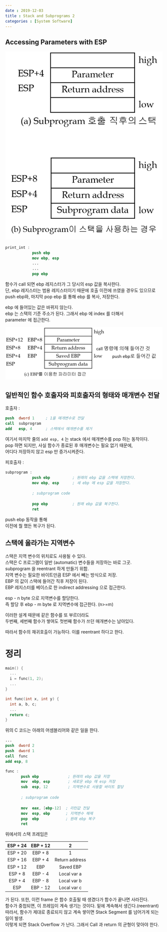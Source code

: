 ```yaml
---
date : 2019-12-03
title : Stack and Subprograms 2
categories : [System Software]
---
```


## Accessing Parameters with ESP

![esp](./img/esp.png)

```nasm
print_int : 
            push ebp
            mov ebp, esp
            ...
            ...
            pop ebp
```

함수가 call 되면 ebp 레지스터가 그 당시의 esp 값을 복사한다.  
단, ebp 레지스터는 범용 레지스터이기 때문에 호출 이전에 쓰였을 경우도 있으므로  
push ebp와, 마지막 pop ebp 를 통해 ebp 를 복사, 저장한다.  

ebp 에 들어있는 값은 바뀌지 않는다.  
ebp 는 스택의 기준 주소가 된다. 그래서 ebp 에 index 를 더해서  
parameter 에 접근한다.  

![ebp](./img/ebp.png)


## 일반적인 함수 호출자와 피호출자의 형태와 매개변수 전달  

호출자 :  
```nasm
push  dword 1     ; 1을 매개변수로 전달
call  subprogram  
add   esp, 4      ; 스택에서 매개변수를 제거
```

여기서 마지막 줄의 `add esp, 4` 는 stack 에서 매개변수를 pop 하는 동작이다.    
pop 하면 되지만, 사실 함수가 종료된 후 매개변수는 필요 없기 때문에,  
어디다 저장하지 않고 esp 만 증가시켜준다.  


피호출자 :  
```nasm
subprogram : 
            push ebp          ; 원래의 ebp 값을 스택에 저장한다.
            mov ebp, esp      ; 새 ebp 에 esp 값을 저장한다.
            
            ; subprogram code
            
            pop ebp           ; 원래 ebp 값을 복구한다.
            ret
```

push ebp 동작을 통해  
이전에 뭘 했든 복구가 된다.  



## 스택에 올라가는 지역변수

스택은 지역 변수의 위치로도 사용될 수 있다.  
스택은 C 프로그램이 일반 (automatic) 변수들을 저장하는 바로 그곳.  
subprogram 을 reentrant 하게 만들기 위함.  
지역 변수는 필요한 바이트만큼 ESP 에서 빼는 방식으로 저장.  
EBP 의 값이 스택에 들어간 직후 저장이 된다.  
EBP 레지스터를 베이스로 한 indirect addressing 으로 접근한다.  

esp - n byte 으로 지역변수를 할당한다.  
즉 할당 후 ebp - m byte 로 지역변수에 접근한다. (n>=m)   

이러한 설계 때문에 같은 함수를 또 부르더라도  
두번째, 세번째 함수가 쌓여도 첫번째 함수가 쓰던 매개변수는 남아있다.  

따라서 함수의 재귀호출이 가능하다. 이를 reentrant 하다고 한다.  



# 정리

```c
main() {
  ...
  i = func(1, 2);
  ...
}
```

```c
int func(int x, int y) {
  int a, b, c;
  ...
  return c;
}
```

위의 C 코드는 아래의 어셈블리어와 같은 일을 한다.  



```nasm
...
push  dword 2
push  dword 1
call  func
add esp, 8
```

```nasm
func :
       push ebp             ; 원래의 ebp 값을 저장
       mov  ebp, esp        ; 새로운 ebp 에 esp 저장
       sub  esp, 12         ; 지역변수로 사용할 바이트 할당
            
       ; subprogram code
            
       mov  eax, [ebp-12]  ; 리턴값 전달
       mov  esp, ebp       ; 지역변수 해제
       pop  ebp            ; 원래 ebp 복구
       ret
```


위에서의 스택 프레임은  

|ESP + 24|EBP + 12|2|
|:---:|:---:|:---:|
|ESP + 20|EBP + 8|1|
|ESP + 16|EBP + 4|Return address|
|ESP + 12|EBP|Saved EBP|
|ESP + 8|EBP - 4|Local var a|
|ESP + 4|EBP - 8|Local var b|
|ESP|EBP - 12|Local var c|

가 된다. 또한, 이런 frame 은 함수 호출될 때 생겼다가 함수가 끝나면 사라진다.  
함수가 중첩되면, 이 프레임이 계속 생기는 것이다. 밑에 계속해서 생긴다.(reentrant)   
따라서, 함수가 제대로 종료되지 않고 계속 쌓이면 Stack Segment 를 넘어가게 되는 일이 발생.  
이렇게 되면 Stack Overflow 가 난다. 그래서 Call 과 return 의 균형이 맞아야 한다.  




